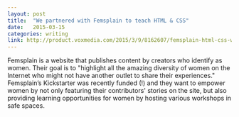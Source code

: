 ```yaml
---
layout: post
title:  "We partnered with Femsplain to teach HTML & CSS"
date:   2015-03-15
categories: writing
link: http://product.voxmedia.com/2015/3/9/8162607/femsplain-html-css-workshop
---
```


Femsplain is a website that publishes content by creators who identify as women. Their goal is to "highlight all the amazing diversity of women on the Internet who might not have another outlet to share their experiences." Femsplain’s Kickstarter was recently funded (!) and they want to empower women by not only featuring their contributors' stories on the site, but also providing learning opportunities for women by hosting various workshops in safe spaces.

